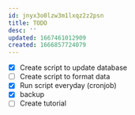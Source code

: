 ```yaml
---
id: jnyx3o0lzw3m1lxqz2z2psn
title: TODO
desc: ''
updated: 1667461012909
created: 1666857724079
---
```


- [x] Create script to update database
- [ ] Create script to format data
- [x] Run script everyday (cronjob)
- [x] backup
- [ ] Create tutorial